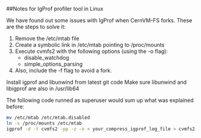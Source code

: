 ##Notes for IgProf profiler tool in Linux

We have found out some issues with IgProf when CernVM-FS forks.
These are the steps to solve it:

1. Remove the /etc/mtab file
2. Create a symbolic link in /etc/mtab pointing to /proc/mounts
3. Execute cvmfs2 with the following options (using the -o flag):
    * disable_watchdog
    * simple\_options\_parsing
4. Also, include the -f flag to avoid a fork.

Install igprof and libunwind from latest git code
Make sure libunwind and libigprof are also in /usr/lib64

The following code runned as superuser would sum up what was explained before:

``` bash
mv /etc/mtab /etc/mtab.disabled
ln -s /proc/mounts /etc/mtab
igprof -d -t cvmfs2 -pp -z -o < your_compress_igprof_log_file > cvmfs2 -f -o config=< your_config_file >,disable_watchdog,simple_options_parsing < your_server > < your_mount_point >

```
